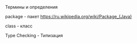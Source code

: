Термины и определения

package - пакет
https://ru.wikipedia.org/wiki/Package_(Java)

class - класс

Type Checking - Типизация
